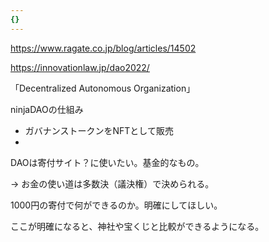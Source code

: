 ```yaml
---
{}
---
```

  

https://www.ragate.co.jp/blog/articles/14502

https://innovationlaw.jp/dao2022/

「Decentralized Autonomous Organization」

  

ninjaDAOの仕組み

- ガバナンストークンをNFTとして販売  
-  

  

DAOは寄付サイト？に使いたい。基金的なもの。

→ お金の使い道は多数決（議決権）で決められる。

1000円の寄付で何ができるのか。明確にしてほしい。

ここが明確になると、神社や宝くじと比較ができるようになる。
